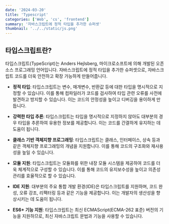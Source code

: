 ```yaml
---
date: '2024-03-20'
title: 'Typescript'
categories: ['Web', 'cs', 'frontend']
summary: '자바스크립트에 정적 타입을 추가한 슈퍼셋'
thumbnail: '../../static/js.png'
---
```


## 타입스크립트란?

타입스크립트(TypeScript)는 Anders Hejlsberg, 마이크로소프트에 의해 개발된 오픈 소스 프로그래밍 언어입니다. 자바스크립트에 정적 타입을 추가한 슈퍼셋으로, 자바스크립트 코드를 더욱 안전하고 확장 가능하게 만들어줍니다.

- **정적 타입**: 타입스크립트는 변수, 매개변수, 반환값 등에 대한 타입을 명시적으로 지정할 수 있습니다. 이를 통해 컴파일러가 코드를 검사하여 타입 관련 오류를 사전에 발견하고 방지할 수 있습니다. 이는 코드의 안정성을 높이고 디버깅을 용이하게 만듭니다.

- **강력한 타입 추론**: 타입스크립트는 타입을 명시적으로 지정하지 않아도 대부분의 경우 타입을 추론하여 유용한 정보를 제공합니다. 이는 코드를 간결하게 유지하는 데 도움이 됩니다.

- **클래스 기반 객체지향 프로그래밍**: 타입스크립트는 클래스, 인터페이스, 상속 등과 같은 객체지향 프로그래밍의 개념을 지원합니다. 이를 통해 코드의 구조화와 재사용성을 높일 수 있습니다.

- **모듈 지원**: 타입스크립트는 모듈화를 위한 내장 모듈 시스템을 제공하여 코드를 더욱 체계적으로 구성할 수 있습니다. 이를 통해 코드의 유지보수성을 높이고 의존성 관리를 효율적으로 할 수 있습니다.

- **IDE 지원**: 대부분의 주요 통합 개발 환경(IDE)은 타입스크립트를 지원하며, 코드 완성, 오류 강조, 리팩터링 등과 같은 기능을 제공합니다. 이는 개발자의 생산성을 향상시키는 데 도움이 됩니다.

- **ES6+ 기능 지원**: 타입스크립트는 최신 ECMAScript(ECMA-262 표준) 버전의 기능을 지원하므로, 최신 자바스크립트 문법과 기능을 사용할 수 있습니다.
